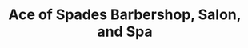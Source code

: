 ---
title: "Ace of Spades Barbershop, Salon, and Spa"
url: /kyle/ace-of-spades-barbershop-salon-and-spa/
shop: Kosmetik
---